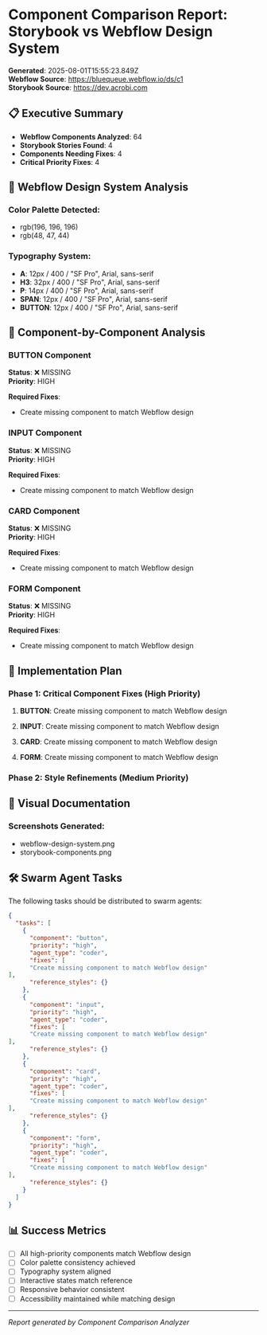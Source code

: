 
# Component Comparison Report: Storybook vs Webflow Design System

**Generated**: 2025-08-01T15:55:23.849Z  
**Webflow Source**: https://bluequeue.webflow.io/ds/c1  
**Storybook Source**: https://dev.acrobi.com  

## 📋 Executive Summary

- **Webflow Components Analyzed**: 64
- **Storybook Stories Found**: 4
- **Components Needing Fixes**: 4
- **Critical Priority Fixes**: 4

## 🎨 Webflow Design System Analysis

### Color Palette Detected:
- rgb(196, 196, 196)
- rgb(48, 47, 44)

### Typography System:
- **A**: 12px / 400 / "SF Pro", Arial, sans-serif
- **H3**: 32px / 400 / "SF Pro", Arial, sans-serif
- **P**: 14px / 400 / "SF Pro", Arial, sans-serif
- **SPAN**: 12px / 400 / "SF Pro", Arial, sans-serif
- **BUTTON**: 12px / 400 / "SF Pro", Arial, sans-serif

## 🧩 Component-by-Component Analysis


### BUTTON Component

**Status**: ❌ MISSING  
**Priority**: HIGH


**Required Fixes**:
- Create missing component to match Webflow design









### INPUT Component

**Status**: ❌ MISSING  
**Priority**: HIGH


**Required Fixes**:
- Create missing component to match Webflow design









### CARD Component

**Status**: ❌ MISSING  
**Priority**: HIGH


**Required Fixes**:
- Create missing component to match Webflow design









### FORM Component

**Status**: ❌ MISSING  
**Priority**: HIGH


**Required Fixes**:
- Create missing component to match Webflow design









## 🚀 Implementation Plan

### Phase 1: Critical Component Fixes (High Priority)

1. **BUTTON**: Create missing component to match Webflow design

1. **INPUT**: Create missing component to match Webflow design

1. **CARD**: Create missing component to match Webflow design

1. **FORM**: Create missing component to match Webflow design


### Phase 2: Style Refinements (Medium Priority)


## 📸 Visual Documentation

### Screenshots Generated:
- webflow-design-system.png
- storybook-components.png

## 🛠️ Swarm Agent Tasks

The following tasks should be distributed to swarm agents:

```json
{
  "tasks": [
    {
      "component": "button",
      "priority": "high",
      "agent_type": "coder",
      "fixes": [
      "Create missing component to match Webflow design"
],
      "reference_styles": {}
    },
    {
      "component": "input",
      "priority": "high",
      "agent_type": "coder",
      "fixes": [
      "Create missing component to match Webflow design"
],
      "reference_styles": {}
    },
    {
      "component": "card",
      "priority": "high",
      "agent_type": "coder",
      "fixes": [
      "Create missing component to match Webflow design"
],
      "reference_styles": {}
    },
    {
      "component": "form",
      "priority": "high",
      "agent_type": "coder",
      "fixes": [
      "Create missing component to match Webflow design"
],
      "reference_styles": {}
    }
  ]
}
```

## 📊 Success Metrics

- [ ] All high-priority components match Webflow design
- [ ] Color palette consistency achieved
- [ ] Typography system aligned
- [ ] Interactive states match reference
- [ ] Responsive behavior consistent
- [ ] Accessibility maintained while matching design

---
*Report generated by Component Comparison Analyzer*
